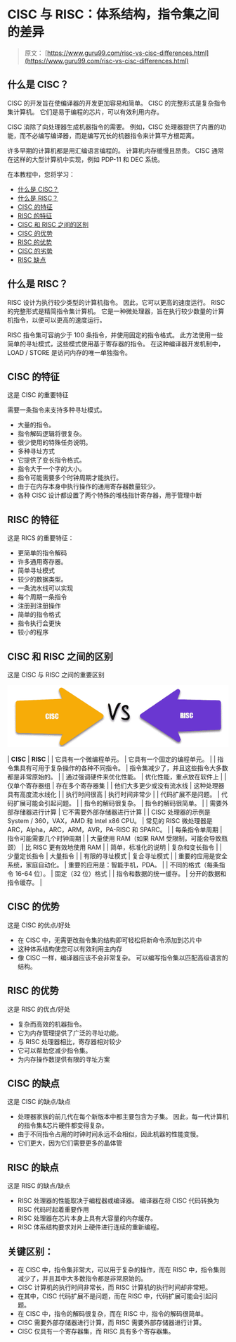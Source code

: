 # CISC 与 RISC：体系结构，指令集之间的差异

> 原文： [https://www.guru99.com/risc-vs-cisc-differences.html](https://www.guru99.com/risc-vs-cisc-differences.html)

## 什么是 CISC？

CISC 的开发旨在使编译器的开发更加容易和简单。 CISC 的完整形式是复杂指令集计算机。 它们是易于编程的芯片，可以有效利用内存。

CISC 消除了向处理器生成机器指令的需要。 例如，CISC 处理器提供了内置的功能，而不必编写编译器，而是编写冗长的机器指令来计算平方根距离。

许多早期的计算机都是用汇编语言编程的。 计算机内存缓慢且昂贵。 CISC 通常在这样的大型计算机中实现，例如 PDP-11 和 DEC 系统。

在本教程中，您将学习：

*   [什么是 CISC？](#1)
*   [什么是 RISC？](#2)
*   [CISC 的特征](#3)
*   [RISC 的特征](#4)
*   [CISC 和 RISC 之间的区别](#5)
*   [CISC 的优势](#6)
*   [RISC 的优势](#7)
*   [CISC 的劣势](#8)
*   [RISC 缺点](#9)

## 什么是 RISC？

RISC 设计为执行较少类型的计算机指令。 因此，它可以更高的速度运行。 RISC 的完整形式是精简指令集计算机。 它是一种微处理器，旨在执行较少数量的计算机指令，以便可以更高的速度运行。

RISC 指令集可容纳少于 100 条指令，并使用固定的指令格式。 此方法使用一些简单的寻址模式，这些模式使用基于寄存器的指令。 在这种编译器开发机制中，LOAD / STORE 是访问内存的唯一单独指令。

## CISC 的特征

这是 CISC 的重要特征

需要一条指令来支持多种寻址模式。

*   大量的指令。
*   指令解码逻辑将很复杂。
*   很少使用的特殊任务说明。
*   多种寻址方式
*   它提供了变长指令格式。
*   指令大于一个字的大小。
*   指令可能需要多个时钟周期才能执行。
*   由于在内存本身中执行操作的通用寄存器数量较少。
*   各种 CISC 设计都设置了两个特殊的堆栈指针寄存器，用于管理中断

## RISC 的特征

这是 RICS 的重要特征：

*   更简单的指令解码
*   许多通用寄存器。
*   简单寻址模式
*   较少的数据类型。
*   一条流水线可以实现
*   每个周期一条指令
*   注册到注册操作
*   简单的指令格式
*   指令执行会更快
*   较小的程序

## CISC 和 RISC 之间的区别

这是 CISC 与 RISC 之间的重要区别

![](img/8459232f7237268d1d9143af64b8e68b.png)

| **CISC** | **RISC** |
| 它具有一个微编程单元。 | 它具有一个固定的编程单元。 |
| 指令集具有可用于复杂操作的各种不同指令。 | 指令集减少了，并且这些指令大多数都是非常原始的。 |
| 通过强调硬件来优化性能。 | 优化性能，重点放在软件上 |
| 仅单个寄存器组 | 存在多个寄存器集 |
| 他们大多更少或没有流水线 | 这种处理器具有高度流水线化 |
| 执行时间很高 | 执行时间非常少 |
| 代码扩展不是问题。 | 代码扩展可能会引起问题。 |
| 指令的解码很复杂。 | 指令的解码很简单。 |
| 需要外部存储器进行计算 | 它不需要外部存储器进行计算 |
| CISC 处理器的示例是 System / 360，VAX，AMD 和 Intel x86 CPU。 | 常见的 RISC 微处理器是 ARC，Alpha，ARC，ARM，AVR，PA-RISC 和 SPARC。 |
| 每条指令单周期 | 指令可能需要几个时钟周期 |
| 大量使用 RAM（如果 RAM 受限制，可能会导致瓶颈） | 比 RISC 更有效地使用 RAM |
| 简单，标准化的说明 | 复杂和变长指令 |
| 少量定长指令 | 大量指令 |
| 有限的寻址模式 | 复合寻址模式 |
| 重要的应用是安全系统，家庭自动化。 | 重要的应用是：智能手机，PDA。 |
| 不同的格式（每条指令 16-64 位）。 | 固定（32 位）格式 |
| 指令和数据的统一缓存。 | 分开的数据和指令缓存。 |

## CISC 的优势

这是 CISC 的优点/好处

*   在 CISC 中，无需更改指令集的结构即可轻松将新命令添加到芯片中
*   这种体系结构使您可以有效利用主内存
*   像 CISC 一样，编译器应该不会非常复杂。 可以编写指令集以匹配高级语言的结构。

## RISC 的优势

这是 RISC 的优点/好处

*   复杂而高效的机器指令。
*   它为内存管理提供了广泛的寻址功能。
*   与 RISC 处理器相比，寄存器相对较少
*   它可以帮助您减少指令集。
*   为内存操作数提供有限的寻址方案

## CISC 的缺点

这是 CISC 的缺点/缺点

*   处理器家族的前几代在每个新版本中都主要包含为子集。 因此，每一代计算机的指令集&芯片硬件都变得复杂。
*   由于不同指令占用的时钟时间永远不会相似，因此机器的性能变慢。
*   它们更大，因为它们需要更多的晶体管

## RISC 的缺点

这是 RISC 的缺点/缺点

*   RISC 处理器的性能取决于编程器或编译器。 编译器在将 CISC 代码转换为 RISC 代码时起着重要作用
*   RISC 处理器在芯片本身上具有大容量的内存缓存。
*   RISC 体系结构要求对片上硬件进行连续的重新编程。

## 关键区别：

*   在 CISC 中，指令集非常大，可以用于复杂的操作，而在 RISC 中，指令集则减少了，并且其中大多数指令都是非常原始的。
*   CISC 计算机的执行时间非常长，而 RISC 计算机的执行时间却非常短。
*   在其中，CISC 代码扩展不是问题，而在 RISC 中，代码扩展可能会引起问题。
*   在 CISC 中，指令的解码很复杂，而在 RISC 中，指令的解码很简单。
*   CISC 需要外部存储器进行计算，而 RISC 需要外部存储器进行计算。
*   CISC 仅具有一个寄存器集，而 RISC 具有多个寄存器集。